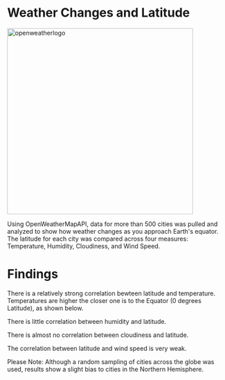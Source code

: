 # Weather Changes and Latitude

<img width="429" alt="openweatherlogo" src="https://user-images.githubusercontent.com/46386265/73041007-c5b86a00-3e29-11ea-9f47-abcb8e28a5d6.PNG">

Using OpenWeatherMapAPI, data for more than 500 cities was pulled and analyzed to show how weather changes as you approach Earth's equator. The latitude for each city was compared across four measures: Temperature, Humidity, Cloudiness, and Wind Speed. 

# Findings

There is a relatively strong correlation bewteen latitude and temperature. Temperatures are higher the closer one is to the Equator (0 degrees Latitude), as shown below.


There is little correlation between humidity and latitude.

There is almost no correlation between cloudiness and latitude.

The correlation between latitude and wind speed is very weak.

Please Note: Although a random sampling of cities across the globe was used, results show a slight bias to cities in the Northern Hemisphere.
